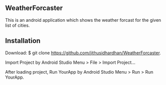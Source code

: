
## WeatherForcaster 
This is an android application which shows the weather forcast for the given list of cities.

## Installation

Download:
 $ git clone https://github.com/jithusidhardhan/WeatherForcaster.
 
 Import Project by Android Studio Menu > File > Import Project...
 
 After loading project,
 Run YourApp by Android Studio Menu > Run > Run YourApp.
